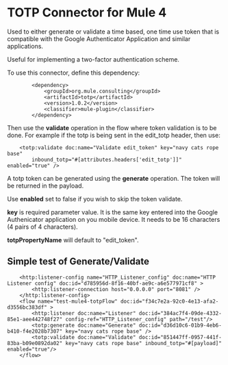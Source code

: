 # TOTP Connector for Mule 4
Used to either generate or validate a time based, one time use token that is compatible with the Google Authenticator Application and similar applications.

Useful for implementing a two-factor authentication scheme.

To use this connector, define this dependency:

```
		<dependency>
			<groupId>org.mule.consulting</groupId>
			<artifactId>totp</artifactId>
			<version>1.0.2</version>
			<classifier>mule-plugin</classifier>
		</dependency>
```

Then use the **validate** operation in the flow where token validation is to be done. For example if the totp is being sent in the edit_totp header, then use:

```
	<totp:validate doc:name="Validate edit_token" key="navy cats rope base"
		inbound_totp="#[attributes.headers['edit_totp']]" enabled="true" />
```

A totp token can be generated using the **generate** operation. The token will be returned in the payload.

Use **enabled** set to false if you wish to skip the token validate.

**key** is required parameter value. It is the same key entered into the Google Authenicator application on you mobile device. It needs to be 16 characters (4 pairs of 4 characters).

**totpPropertyName** will default to "edit_token".

## Simple test of Generate/Validate

```
	<http:listener-config name="HTTP_Listener_config" doc:name="HTTP Listener config" doc:id="d785956d-8f16-40bf-ae9c-a6e577971cf8" >
		<http:listener-connection host="0.0.0.0" port="8081" />
	</http:listener-config>
	<flow name="test-mule4-totpFlow" doc:id="f34c7e2a-92c0-4e13-afa2-d3556bc383df" >
		<http:listener doc:name="Listener" doc:id="384ac7f4-09de-4332-85e1-aee442748f27" config-ref="HTTP_Listener_config" path="/test"/>
		<totp:generate doc:name="Generate" doc:id="d36d10c6-01b9-4eb6-b410-f4e2028b7307" key="navy cats rope base" />
		<totp:validate doc:name="Validate" doc:id="851447ff-0957-441f-83ba-b09e0892da02" key="navy cats rope base" inbound_totp="#[payload]" enabled="true"/>
	</flow>
```